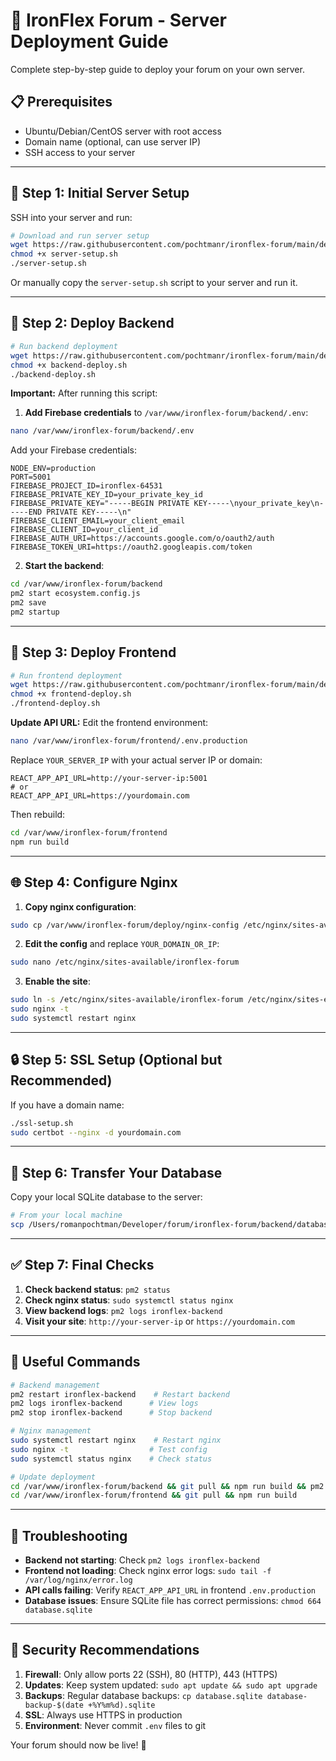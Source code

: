 # 🚀 IronFlex Forum - Server Deployment Guide

Complete step-by-step guide to deploy your forum on your own server.

## 📋 Prerequisites

- Ubuntu/Debian/CentOS server with root access
- Domain name (optional, can use server IP)
- SSH access to your server

---

## 🔧 Step 1: Initial Server Setup

SSH into your server and run:

```bash
# Download and run server setup
wget https://raw.githubusercontent.com/pochtmanr/ironflex-forum/main/deploy/server-setup.sh
chmod +x server-setup.sh
./server-setup.sh
```

Or manually copy the `server-setup.sh` script to your server and run it.

---

## 🔧 Step 2: Deploy Backend

```bash
# Run backend deployment
wget https://raw.githubusercontent.com/pochtmanr/ironflex-forum/main/deploy/backend-deploy.sh
chmod +x backend-deploy.sh
./backend-deploy.sh
```

**Important:** After running this script:

1. **Add Firebase credentials** to `/var/www/ironflex-forum/backend/.env`:

```bash
nano /var/www/ironflex-forum/backend/.env
```

Add your Firebase credentials:
```env
NODE_ENV=production
PORT=5001
FIREBASE_PROJECT_ID=ironflex-64531
FIREBASE_PRIVATE_KEY_ID=your_private_key_id
FIREBASE_PRIVATE_KEY="-----BEGIN PRIVATE KEY-----\nyour_private_key\n-----END PRIVATE KEY-----\n"
FIREBASE_CLIENT_EMAIL=your_client_email
FIREBASE_CLIENT_ID=your_client_id
FIREBASE_AUTH_URI=https://accounts.google.com/o/oauth2/auth
FIREBASE_TOKEN_URI=https://oauth2.googleapis.com/token
```

2. **Start the backend**:
```bash
cd /var/www/ironflex-forum/backend
pm2 start ecosystem.config.js
pm2 save
pm2 startup
```

---

## 🎨 Step 3: Deploy Frontend

```bash
# Run frontend deployment
wget https://raw.githubusercontent.com/pochtmanr/ironflex-forum/main/deploy/frontend-deploy.sh
chmod +x frontend-deploy.sh
./frontend-deploy.sh
```

**Update API URL:** Edit the frontend environment:
```bash
nano /var/www/ironflex-forum/frontend/.env.production
```

Replace `YOUR_SERVER_IP` with your actual server IP or domain:
```env
REACT_APP_API_URL=http://your-server-ip:5001
# or
REACT_APP_API_URL=https://yourdomain.com
```

Then rebuild:
```bash
cd /var/www/ironflex-forum/frontend
npm run build
```

---

## 🌐 Step 4: Configure Nginx

1. **Copy nginx configuration**:
```bash
sudo cp /var/www/ironflex-forum/deploy/nginx-config /etc/nginx/sites-available/ironflex-forum
```

2. **Edit the config** and replace `YOUR_DOMAIN_OR_IP`:
```bash
sudo nano /etc/nginx/sites-available/ironflex-forum
```

3. **Enable the site**:
```bash
sudo ln -s /etc/nginx/sites-available/ironflex-forum /etc/nginx/sites-enabled/
sudo nginx -t
sudo systemctl restart nginx
```

---

## 🔒 Step 5: SSL Setup (Optional but Recommended)

If you have a domain name:

```bash
./ssl-setup.sh
sudo certbot --nginx -d yourdomain.com
```

---

## 🎯 Step 6: Transfer Your Database

Copy your local SQLite database to the server:

```bash
# From your local machine
scp /Users/romanpochtman/Developer/forum/ironflex-forum/backend/database.sqlite user@your-server:/var/www/ironflex-forum/backend/
```

---

## ✅ Step 7: Final Checks

1. **Check backend status**: `pm2 status`
2. **Check nginx status**: `sudo systemctl status nginx`
3. **View backend logs**: `pm2 logs ironflex-backend`
4. **Visit your site**: `http://your-server-ip` or `https://yourdomain.com`

---

## 🔧 Useful Commands

```bash
# Backend management
pm2 restart ironflex-backend    # Restart backend
pm2 logs ironflex-backend      # View logs
pm2 stop ironflex-backend      # Stop backend

# Nginx management
sudo systemctl restart nginx    # Restart nginx
sudo nginx -t                  # Test config
sudo systemctl status nginx    # Check status

# Update deployment
cd /var/www/ironflex-forum/backend && git pull && npm run build && pm2 restart ironflex-backend
cd /var/www/ironflex-forum/frontend && git pull && npm run build
```

---

## 🚨 Troubleshooting

- **Backend not starting**: Check `pm2 logs ironflex-backend`
- **Frontend not loading**: Check nginx error logs: `sudo tail -f /var/log/nginx/error.log`
- **API calls failing**: Verify `REACT_APP_API_URL` in frontend `.env.production`
- **Database issues**: Ensure SQLite file has correct permissions: `chmod 664 database.sqlite`

---

## 🔐 Security Recommendations

1. **Firewall**: Only allow ports 22 (SSH), 80 (HTTP), 443 (HTTPS)
2. **Updates**: Keep system updated: `sudo apt update && sudo apt upgrade`
3. **Backups**: Regular database backups: `cp database.sqlite database-backup-$(date +%Y%m%d).sqlite`
4. **SSL**: Always use HTTPS in production
5. **Environment**: Never commit `.env` files to git

Your forum should now be live! 🎉
